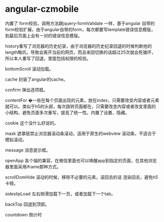 # angular-czmobile
内置了
  form校验，调用方法跟jquery-formValidate 一样，基于angular 自带的form校验扩展，由于angular自带的form，每次都要写template错误信息模版，到最后页面上会有一对的错误信息模版。
  
  history重写了浏览器的历史纪录，由于浏览器的历史纪录回退的时候判断他的length略坑，导致会离开当前的网页，而且来回切换的话超过25次就会死循环，所以本人重写了回退，里面包括权限的校验。
  
  bottomScroll 滚动加载。
  
  cache  封装了angular的cache。
  
  confirm 弹出选项框。
  
  contentFor �一些在每个页面出现的元素，放在index，只需要改变内容或者元素就可以。类似于h5的头部，每次跳转页面都在，只需要改变内容或者改变里面的小结构，避免页面多次重写，提高了统一性。内置了设置，隐藏。
  
  cookie  这个没什么好说的。
  
  mask  遮罩层禁止浏览器滚动条滚动，适用于原生的webview 滚动条，不适合于模拟滚动。
  
  message  消息提示框。
  
  openApp  各个端的兼容，在微信里面也可以唤醒app到指定的页面，在其他浏览器里面采用iframe那种方式。
  
  scrollDomHide 滚动的时候，移除不必要的元素，滚回去的话 渲染回去，避免h5 卡顿。
  
  sideslipLoad 左右侧滑加载下一页，或者加载下一个tab。
  
  backTop 回退到顶部。
  
  countdown  倒计时
